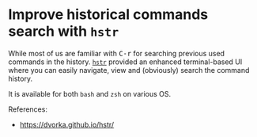 # Improve historical commands search with `hstr`

While most of us are familiar with <kbd>C-r</kbd> for searching previous used commands
in the history. [`hstr`](https://dvorka.github.io/hstr/) provided an enhanced
terminal-based UI where you can easily navigate, view and (obviously) search
the command history.

It is available for both `bash` and `zsh` on various OS.

References:
- https://dvorka.github.io/hstr/
